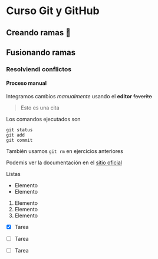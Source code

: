 # Curso Git y GitHub
## Creando ramas 🌳
## Fusionando ramas
### Resolviendi conflictos
#### Proceso manual
Integramos cambios *manualmente* usando el **editor** ~~favorito~~
> Esto es una cita

Los comandos ejecutados son

```
git status
git add
git commit
```

También usamos `git rm` en ejercicios anteriores

Podemis ver la documentación en el [sitio oficial](https://git-scm.com/docs/)

Listas
- Elemento
- Elemento

1. Elemento
2. Elemento
3. Elemento

- [x] Tarea
- [ ] Tarea
- [ ] Tarea


